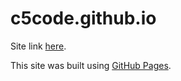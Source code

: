# c5code.github.io
Site link [here](https://c5code.github.io/).

This site was built using [GitHub Pages](https://pages.github.com/).